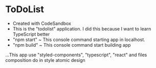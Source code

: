 # ToDoList
-	Created with CodeSandbox
-	This is the "todolist" application. I did this because I want to learn TypeScript better
-	"npm start" ~ This console command starting app in localhost.
-	"npm build" ~ This console command start building app

...This app use "styled-components", "typescript", "react" and files composition do in style atomic design
